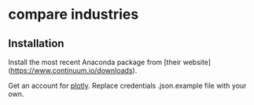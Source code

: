 # compare industries

## Installation

Install the most recent Anaconda package from [their website]
(https://www.continuum.io/downloads).

Get an account for [plotly](https://plot.ly). Replace credentials
.json.example file with your own.